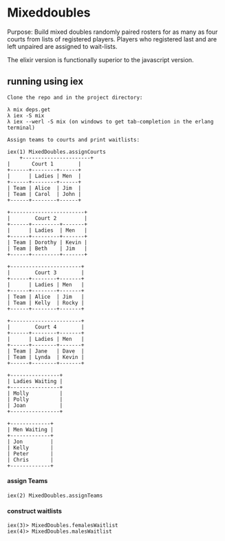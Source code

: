 # Mixeddoubles

Purpose: Build mixed doubles randomly paired rosters for as many as four courts from lists of registered players.  Players who registered last and are left unpaired are assigned to wait-lists.

The elixir version is functionally superior to the javascript version.

## running using iex
    Clone the repo and in the project directory:
    
    λ mix deps.get
    λ iex -S mix
    λ iex --werl -S mix (on windows to get tab-completion in the erlang terminal)
    
    Assign teams to courts and print waitlists:
    
    iex(1) MixedDoubles.assignCourts
        +----------------------+
    |       Court 1        |
    +------+--------+------+
    |      | Ladies | Men  |
    +------+--------+------+
    | Team | Alice  | Jim  |
    | Team | Carol  | John |
    +------+--------+------+

    +------------------------+
    |        Court 2         |
    +------+---------+-------+
    |      | Ladies  | Men   |
    +------+---------+-------+
    | Team | Dorothy | Kevin |
    | Team | Beth    | Jim   |
    +------+---------+-------+

    +-----------------------+
    |        Court 3        |
    +------+--------+-------+
    |      | Ladies | Men   |
    +------+--------+-------+
    | Team | Alice  | Jim   |
    | Team | Kelly  | Rocky |
    +------+--------+-------+

    +-----------------------+
    |        Court 4        |
    +------+--------+-------+
    |      | Ladies | Men   |
    +------+--------+-------+
    | Team | Jane   | Dave  |
    | Team | Lynda  | Kevin |
    +------+--------+-------+

    +----------------+
    | Ladies Waiting |
    +----------------+
    | Molly          |
    | Polly          |
    | Joan           |
    +----------------+

    +-------------+
    | Men Waiting |
    +-------------+
    | Jon         |
    | Kelly       |
    | Peter       |
    | Chris       |
    +-------------+


#### assign Teams 

    iex(2) MixedDoubles.assignTeams

#### construct waitlists

    iex(3)> MixedDoubles.femalesWaitlist
    iex(4)> MixedDoubles.malesWaitlist
